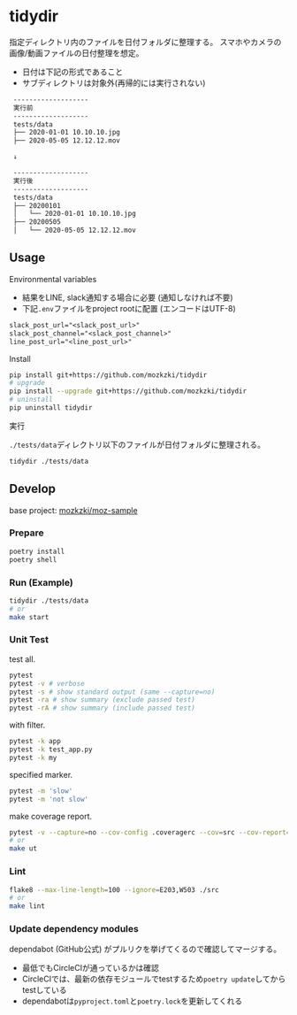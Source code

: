 # tidydir

指定ディレクトリ内のファイルを日付フォルダに整理する。
スマホやカメラの画像/動画ファイルの日付整理を想定。

- 日付は下記の形式であること
- サブディレクトリは対象外(再帰的には実行されない)

```txt
 -------------------
 実行前
 -------------------
 tests/data
 ├── 2020-01-01 10.10.10.jpg
 ├── 2020-05-05 12.12.12.mov

 ↓

 -------------------
 実行後
 -------------------
 tests/data
 ├── 20200101
 │   └── 2020-01-01 10.10.10.jpg
 ├── 20200505
 │   └── 2020-05-05 12.12.12.mov
```

## Usage

Environmental variables

- 結果をLINE, slack通知する場合に必要 (通知しなければ不要)
- 下記`.env`ファイルをproject rootに配置 (エンコードはUTF-8)

```txt
slack_post_url="<slack_post_url>"
slack_post_channel="<slack_post_channel>"
line_post_url="<line_post_url>"
```

Install

```sh
pip install git+https://github.com/mozkzki/tidydir
# upgrade
pip install --upgrade git+https://github.com/mozkzki/tidydir
# uninstall
pip uninstall tidydir
```

実行

`./tests/data`ディレクトリ以下のファイルが日付フォルダに整理される。

```sh
tidydir ./tests/data
```

## Develop

base project: [mozkzki/moz-sample](https://github.com/mozkzki/moz-sample)

### Prepare

```sh
poetry install
poetry shell
```

### Run (Example)

```sh
tidydir ./tests/data
# or
make start
```

### Unit Test

test all.

```sh
pytest
pytest -v # verbose
pytest -s # show standard output (same --capture=no)
pytest -ra # show summary (exclude passed test)
pytest -rA # show summary (include passed test)
```

with filter.

```sh
pytest -k app
pytest -k test_app.py
pytest -k my
```

specified marker.

```sh
pytest -m 'slow'
pytest -m 'not slow'
```

make coverage report.

```sh
pytest -v --capture=no --cov-config .coveragerc --cov=src --cov-report=xml --cov-report=term-missing .
# or
make ut
```

### Lint

```sh
flake8 --max-line-length=100 --ignore=E203,W503 ./src
# or
make lint
```

### Update dependency modules

dependabot (GitHub公式) がプルリクを挙げてくるので確認してマージする。

- 最低でもCircleCIが通っているかは確認
- CircleCIでは、最新の依存モジュールでtestするため`poetry update`してからtestしている
- dependabotは`pyproject.toml`と`poetry.lock`を更新してくれる
